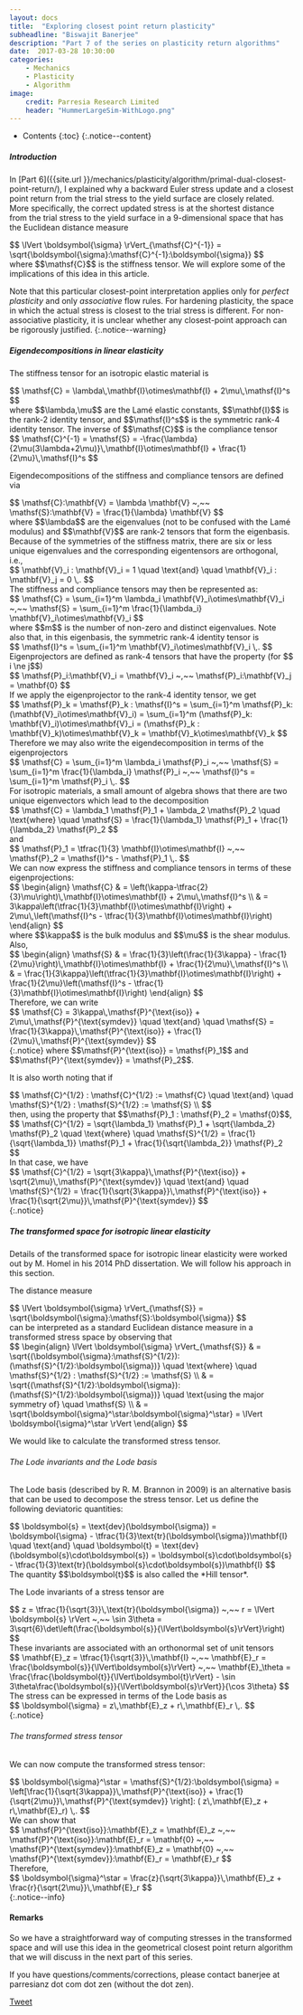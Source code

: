 ```yaml
---
layout: docs
title:  "Exploring closest point return plasticity"
subheadline: "Biswajit Banerjee"
description: "Part 7 of the series on plasticity return algorithms"
date:  2017-03-28 10:30:00
categories:
    - Mechanics
    - Plasticity
    - Algorithm
image:
    credit: Parresia Research Limited
    header: "HummerLargeSim-WithLogo.png"
---
```


- Contents
{:toc}
{:.notice--content}

##### Introduction #####
In [Part 6]({{site.url }}/mechanics/plasticity/algorithm/primal-dual-closest-point-return/), I
explained why a backward Euler stress update and a closest point return from the trial stress
to the yield surface are closely related.  More specifically, the correct updated stress
is at the shortest distance from the trial stress to the yield surface
in a 9-dimensional space that has the Euclidean distance measure
<div>
$$
  \lVert \boldsymbol{\sigma} \rVert_{\mathsf{C}^{-1}} = \sqrt{\boldsymbol{\sigma}:\mathsf{C}^{-1}:\boldsymbol{\sigma}}
$$
</div>
where $$\mathsf{C}$$ is the stiffness tensor.  We will explore some of the implications of this idea
in this article.

Note that this particular closest-point interpretation applies only for *perfect plasticity* and
only *associative* flow rules.  For hardening plasticity, the space in which the actual stress is
closest to the trial stress is different.  For non-associative plasticity, it is unclear whether any
closest-point approach can be rigorously justified.
{:.notice--warning}

##### Eigendecompositions in linear elasticity #####
The stiffness tensor for an isotropic elastic material is
<div>
$$
  \mathsf{C} = \lambda\,\mathbf{I}\otimes\mathbf{I} + 2\mu\,\mathsf{I}^s
$$
</div>
where $$\lambda,\mu$$ are the Lam&eacute; elastic constants, $$\mathbf{I}$$ is the rank-2 identity tensor, and
$$\mathsf{I}^s$$ is the symmetric rank-4 identity tensor.  The inverse of $$\mathsf{C}$$ is the
compliance tensor
<div>
$$
  \mathsf{C}^{-1} = \mathsf{S}  =
   -\frac{\lambda}{2\mu(3\lambda+2\mu)}\,\mathbf{I}\otimes\mathbf{I} + \frac{1}{2\mu}\,\mathsf{I}^s 
$$
</div>

Eigendecompositions of the stiffness and compliance tensors are defined via
<div>
$$
  \mathsf{C}:\mathbf{V} = \lambda \mathbf{V} ~,~~
  \mathsf{S}:\mathbf{V} = \frac{1}{\lambda} \mathbf{V} 
$$
</div>
where $$\lambda$$ are the eigenvalues (not to be confused with the Lam&eacute; modulus)
and $$\mathbf{V}$$ are rank-2 tensors that form the eigenbasis.  Because of the symmetries
of the stiffness matrix, there are six or less unique eigenvalues and the corresponding
eigentensors are orthogonal, i.e.,
<div>
$$
  \mathbf{V}_i : \mathbf{V}_i = 1 \quad \text{and} \quad
  \mathbf{V}_i : \mathbf{V}_j = 0  \,.
$$
</div>
The stiffness and compliance tensors may then be represented as:
<div>
$$
  \mathsf{C} = \sum_{i=1}^m \lambda_i \mathbf{V}_i\otimes\mathbf{V}_i ~,~~
  \mathsf{S} = \sum_{i=1}^m \frac{1}{\lambda_i} \mathbf{V}_i\otimes\mathbf{V}_i
$$
</div>
where $$m$$ is the number of non-zero and distinct eigenvalues.  Note also that, in this
eigenbasis, the symmetric rank-4 identity tensor is
<div>
$$
  \mathsf{I}^s = \sum_{i=1}^m \mathbf{V}_i\otimes\mathbf{V}_i \,.
$$
</div>
Eigenprojectors are defined as rank-4 tensors that have the property (for $$ i \ne j$$)
<div>
$$
  \mathsf{P}_i:\mathbf{V}_i = \mathbf{V}_i  ~,~~
  \mathsf{P}_i:\mathbf{V}_j = \mathbf{0} 
$$
</div>
If we apply the eigenprojector to the rank-4 identity tensor, we get
<div>
$$
  \mathsf{P}_k = \mathsf{P}_k : \mathsf{I}^s = 
     \sum_{i=1}^m \mathsf{P}_k: (\mathbf{V}_i\otimes\mathbf{V}_i) 
   = \sum_{i=1}^m (\mathsf{P}_k: \mathbf{V}_i)\otimes\mathbf{V}_i 
   = (\mathsf{P}_k : \mathbf{V}_k)\otimes\mathbf{V}_k
   = \mathbf{V}_k\otimes\mathbf{V}_k
$$
</div>
Therefore we may also write the eigendecomposition in terms of the eigenprojectors
<div>
$$
  \mathsf{C} = \sum_{i=1}^m \lambda_i \mathsf{P}_i ~,~~
  \mathsf{S} = \sum_{i=1}^m \frac{1}{\lambda_i} \mathsf{P}_i ~,~~
  \mathsf{I}^s = \sum_{i=1}^m \mathsf{P}_i \,.
$$
</div>
For isotropic materials, a small amount of algebra shows that there are two unique eigenvectors
which lead to the decomposition
<div>
$$
  \mathsf{C} = \lambda_1 \mathsf{P}_1 + \lambda_2 \mathsf{P}_2
  \quad \text{where} \quad
  \mathsf{S} = \frac{1}{\lambda_1} \mathsf{P}_1 + \frac{1}{\lambda_2} \mathsf{P}_2
$$
</div>
and
<div>
$$
  \mathsf{P}_1 = \tfrac{1}{3} \mathbf{I}\otimes\mathbf{I} ~,~~
  \mathsf{P}_2 = \mathsf{I}^s - \mathsf{P}_1 \,.
$$
</div>
We can now express the stiffness and compliance tensors in terms of these eigenprojections:
<div>
$$
  \begin{align}
  \mathsf{C} & = \left(\kappa-\tfrac{2}{3}\mu\right)\,\mathbf{I}\otimes\mathbf{I} +
               2\mu\,\mathsf{I}^s \\
    & = 3\kappa\left(\tfrac{1}{3}\mathbf{I}\otimes\mathbf{I}\right) +
      2\mu\,\left(\mathsf{I}^s - \tfrac{1}{3}\mathbf{I}\otimes\mathbf{I}\right)
  \end{align}
$$
</div>
where $$\kappa$$ is the bulk modulus and $$\mu$$ is the shear modulus. Also,
<div>
$$
  \begin{align}
  \mathsf{S} 
   & = \frac{1}{3}\left(\frac{1}{3\kappa} - \frac{1}{2\mu}\right)\,\mathbf{I}\otimes\mathbf{I} + \frac{1}{2\mu}\,\mathsf{I}^s \\
   & = \frac{1}{3\kappa}\left(\tfrac{1}{3}\mathbf{I}\otimes\mathbf{I}\right) +
       \frac{1}{2\mu}\left(\mathsf{I}^s - \tfrac{1}{3}\mathbf{I}\otimes\mathbf{I}\right)  
  \end{align}
$$
</div>
Therefore, we can write
<div>
$$
  \mathsf{C} = 3\kappa\,\mathsf{P}^{\text{iso}} + 2\mu\,\mathsf{P}^{\text{symdev}}
  \quad \text{and} \quad
  \mathsf{S} =  \frac{1}{3\kappa}\,\mathsf{P}^{\text{iso}} +
       \frac{1}{2\mu}\,\mathsf{P}^{\text{symdev}} 
$$
</div>
{:.notice}
where $$\mathsf{P}^{\text{iso}} = \mathsf{P}_1$$ and
$$\mathsf{P}^{\text{symdev}} = \mathsf{P}_2$$.

It is also worth noting that if
<div>
$$
  \mathsf{C}^{1/2} : \mathsf{C}^{1/2} := \mathsf{C} \quad \text{and} \quad
  \mathsf{S}^{1/2} : \mathsf{S}^{1/2} := \mathsf{S} \\
$$
</div>
then, using the property that $$\mathsf{P}_1 : \mathsf{P}_2 = \mathsf{0}$$, 
<div>
$$
  \mathsf{C}^{1/2} = \sqrt{\lambda_1} \mathsf{P}_1 + \sqrt{\lambda_2} \mathsf{P}_2
  \quad \text{where} \quad
  \mathsf{S}^{1/2} = \frac{1}{\sqrt{\lambda_1}} \mathsf{P}_1 + \frac{1}{\sqrt{\lambda_2}} \mathsf{P}_2
$$
</div>
In that case, we have
<div>
$$
  \mathsf{C}^{1/2} = \sqrt{3\kappa}\,\mathsf{P}^{\text{iso}} + \sqrt{2\mu}\,\mathsf{P}^{\text{symdev}}
  \quad \text{and} \quad
  \mathsf{S}^{1/2} =  \frac{1}{\sqrt{3\kappa}}\,\mathsf{P}^{\text{iso}} +
       \frac{1}{\sqrt{2\mu}}\,\mathsf{P}^{\text{symdev}} 
$$
</div>
{:.notice}

##### The transformed space for isotropic linear elasticity #####
Details of the transformed space for isotropic linear elasticity were worked out by M. Homel in
his 2014 PhD dissertation.  We will follow his approach in this section.

The distance measure
<div>
$$
  \lVert \boldsymbol{\sigma} \rVert_{\mathsf{S}} = \sqrt{\boldsymbol{\sigma}:\mathsf{S}:\boldsymbol{\sigma}}
$$
</div>
can be interpreted as a standard Euclidean distance measure in a transformed stress space by
observing that
<div>
$$
  \begin{align}
  \lVert \boldsymbol{\sigma} \rVert_{\mathsf{S}} & =
    \sqrt{(\boldsymbol{\sigma}:\mathsf{S}^{1/2}):(\mathsf{S}^{1/2}:\boldsymbol{\sigma})}
  \quad \text{where} \quad
  \mathsf{S}^{1/2} : \mathsf{S}^{1/2} := \mathsf{S} \\
  & = \sqrt{(\mathsf{S}^{1/2}:\boldsymbol{\sigma}):(\mathsf{S}^{1/2}:\boldsymbol{\sigma})}
  \quad \text{using the major symmetry of} \quad \mathsf{S} \\
  & = \sqrt{\boldsymbol{\sigma}^\star:\boldsymbol{\sigma}^\star}
    = \lVert \boldsymbol{\sigma}^\star \rVert
  \end{align}
$$
</div>

We would like to calculate the transformed stress tensor.

###### The Lode invariants and the Lode basis ######
The Lode basis (described by R. M. Brannon in 2009) is an alternative basis that can
be used to decompose the stress tensor.  Let us define the following deviatoric quantities:
<div>
$$
  \boldsymbol{s} = \text{dev}(\boldsymbol{\sigma})
    = \boldsymbol{\sigma} - \tfrac{1}{3}\text{tr}(\boldsymbol{\sigma})\mathbf{I}
  \quad \text{and} \quad
  \boldsymbol{t} = \text{dev}(\boldsymbol{s}\cdot\boldsymbol{s})
    = \boldsymbol{s}\cdot\boldsymbol{s} - \tfrac{1}{3}\text{tr}(\boldsymbol{s}\cdot\boldsymbol{s})\mathbf{I}
$$
</div>
The quantity $$\boldsymbol{t}$$ is also called the *Hill tensor*.

The Lode invariants of a stress tensor are
<div>
$$
  z = \tfrac{1}{\sqrt{3}}\,\text{tr}(\boldsymbol{\sigma}) ~,~~
  r = \lVert \boldsymbol{s} \rVert ~,~~
  \sin 3\theta = 3\sqrt{6}\det\left(\frac{\boldsymbol{s}}{\lVert\boldsymbol{s}\rVert}\right)
$$
</div>
These invariants are associated with an orthonormal set of unit tensors
<div>
$$
  \mathbf{E}_z = \tfrac{1}{\sqrt{3}}\,\mathbf{I} ~,~~
  \mathbf{E}_r = \frac{\boldsymbol{s}}{\lVert\boldsymbol{s}\rVert} ~,~~
  \mathbf{E}_\theta =
    \frac{\frac{\boldsymbol{t}}{\lVert\boldsymbol{t}\rVert} -
    \sin 3\theta\frac{\boldsymbol{s}}{\lVert\boldsymbol{s}\rVert}}{\cos 3\theta}
$$
</div>
The stress can be expressed in terms of the Lode basis as
<div>
$$
  \boldsymbol{\sigma} = z\,\mathbf{E}_z + r\,\mathbf{E}_r \,.
$$
</div>
{:.notice}

###### The transformed stress tensor ######
We can now compute the transformed stress tensor:
<div>
$$
  \boldsymbol{\sigma}^\star = \mathsf{S}^{1/2}:\boldsymbol{\sigma}
  = \left[\frac{1}{\sqrt{3\kappa}}\,\mathsf{P}^{\text{iso}} +
       \frac{1}{\sqrt{2\mu}}\,\mathsf{P}^{\text{symdev}} \right]:
      ( z\,\mathbf{E}_z + r\,\mathbf{E}_r) \,.
$$
</div>
We can show that
<div>
$$
  \mathsf{P}^{\text{iso}}:\mathbf{E}_z = \mathbf{E}_z ~,~~
  \mathsf{P}^{\text{iso}}:\mathbf{E}_r = \mathbf{0} ~,~~
  \mathsf{P}^{\text{symdev}}:\mathbf{E}_z = \mathbf{0} ~,~~
  \mathsf{P}^{\text{symdev}}:\mathbf{E}_r = \mathbf{E}_r 
$$
</div>
Therefore, 
<div>
$$
  \boldsymbol{\sigma}^\star 
  = \frac{z}{\sqrt{3\kappa}}\,\mathbf{E}_z +
    \frac{r}{\sqrt{2\mu}}\,\mathbf{E}_r
$$
</div>
{:.notice--info}

#### Remarks ####
So we have a straightforward way of computing stresses in the transformed space
and will use this idea in the geometrical closest point return algorithm that we
will discuss in the next part of this series.

If you have questions/comments/corrections, please contact banerjee at parresianz dot com dot zen (without the dot zen).


<a class="twitter-share-button" href="https://twitter.com/intent/tweet" data-via="parresianz"> Tweet</a>
<script src="//platform.linkedin.com/in.js" type="text/javascript">
  lang: en_US
</script>
<script type="IN/Share" data-counter="right"></script>

